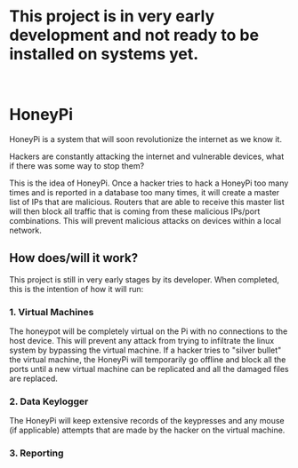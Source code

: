 <h1>This project is in very early development and not ready to be installed on systems yet.</h1>

</br>
<h1>HoneyPi</h1>
<p>HoneyPi is a system that will soon revolutionize the internet as we know it. </p>
<p>Hackers are constantly attacking the internet and vulnerable devices, what if there was some way to stop them?</p>
<p>This is the idea of HoneyPi. Once a hacker tries to hack a HoneyPi too many times and is reported in a database too many times, it will create a master list of IPs that are malicious. Routers that are able to receive this master list will then block all traffic that is coming from these malicious IPs/port combinations. This will prevent malicious attacks on devices within a local network.</p>

<h2>How does/will it work?</h2>
<p>This project is still in very early stages by its developer. When completed, this is the intention of how it will run:</p>
<h3>1. Virtual Machines</h3>
<p>The honeypot will be completely virtual on the Pi with no connections to the host device. This will prevent any attack from trying to infiltrate the linux system by bypassing the virtual machine. If a hacker tries to "silver bullet" the virtual machine, the HoneyPi will temporarily go offline and block all the ports until a new virtual machine can be replicated and all the damaged files are replaced.</p>
<h3>2. Data Keylogger</h3>
<p>The HoneyPi will keep extensive records of the keypresses and any mouse (if applicable) attempts that are made by the hacker on the virtual machine.</p>
<h3>3. Reporting</h3>
<p></p>
